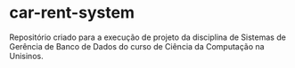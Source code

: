 # car-rent-system
Repositório criado para a execução de projeto da disciplina de Sistemas de Gerência de Banco de Dados do curso de Ciência da Computação na Unisinos.
